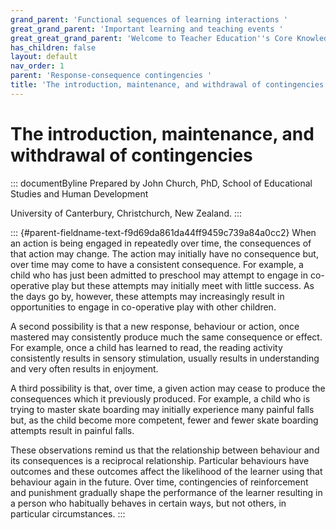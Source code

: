 ```yaml
---
grand_parent: 'Functional sequences of learning interactions '
great_grand_parent: 'Important learning and teaching events '
great_great_grand_parent: 'Welcome to Teacher Education''s Core Knowledge and Skills.'
has_children: false
layout: default
nav_order: 1
parent: 'Response-consequence contingencies '
title: 'The introduction, maintenance, and withdrawal of contingencies '
---
```

# The introduction, maintenance, and withdrawal of contingencies 


::: documentByline
Prepared by John Church, PhD, School of Educational Studies and Human
Development

University of Canterbury, Christchurch, New Zealand.
:::

::: {#parent-fieldname-text-f9d69da861da44ff9459c739a84a0cc2}
When an action is being engaged in repeatedly over time, the
consequences of that action may change. The action may initially have no
consequence but, over time may come to have a consistent consequence.
For example, a child who has just been admitted to preschool may attempt
to engage in co-operative play but these attempts may initially meet
with little success. As the days go by, however, these attempts may
increasingly result in opportunities to engage in co-operative play with
other children.

A second possibility is that a new response, behaviour or action, once
mastered may consistently produce much the same consequence or effect.
For example, once a child has learned to read, the reading activity
consistently results in sensory stimulation, usually results in
understanding and very often results in enjoyment.

A third possibility is that, over time, a given action may cease to
produce the consequences which it previously produced. For example, a
child who is trying to master skate boarding may initially experience
many painful falls but, as the child become more competent, fewer and
fewer skate boarding attempts result in painful falls.

These observations remind us that the relationship between behaviour and
its consequences is a reciprocal relationship. Particular behaviours
have outcomes and these outcomes affect the likelihood of the learner
using that behaviour again in the future. Over time, contingencies of
reinforcement and punishment gradually shape the performance of the
learner resulting in a person who habitually behaves in certain ways,
but not others, in particular circumstances.
:::
